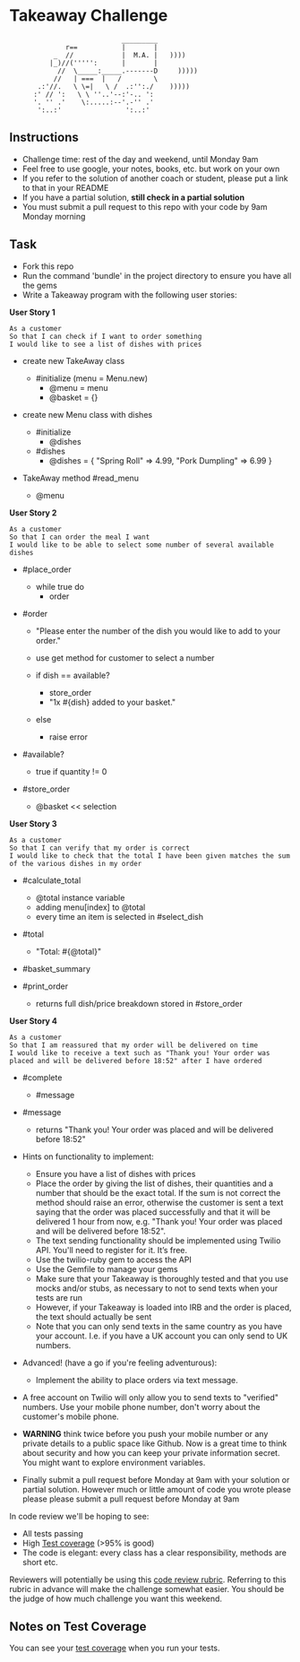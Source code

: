 Takeaway Challenge
==================
```
                            _________
              r==           |       |
           _  //            |  M.A. |   ))))
          |_)//(''''':      |       |
            //  \_____:_____.-------D     )))))
           //   | ===  |   /        \
       .:'//.   \ \=|   \ /  .:'':./    )))))
      :' // ':   \ \ ''..'--:'-.. ':
      '. '' .'    \:.....:--'.-'' .'
       ':..:'                ':..:'

 ```

Instructions
-------

* Challenge time: rest of the day and weekend, until Monday 9am
* Feel free to use google, your notes, books, etc. but work on your own
* If you refer to the solution of another coach or student, please put a link to that in your README
* If you have a partial solution, **still check in a partial solution**
* You must submit a pull request to this repo with your code by 9am Monday morning

Task
-----

* Fork this repo
* Run the command 'bundle' in the project directory to ensure you have all the gems
* Write a Takeaway program with the following user stories:

**User Story 1**
```
As a customer
So that I can check if I want to order something
I would like to see a list of dishes with prices
```
- create new TakeAway class
    - #initialize (menu = Menu.new)
        - @menu = menu
        - @basket = {}

- create new Menu class with dishes
    - #initialize
      - @dishes
    - #dishes
      - @dishes = { "Spring Roll" => 4.99, "Pork Dumpling" => 6.99 }

- TakeAway method #read_menu
  - @menu


**User Story 2**
```
As a customer
So that I can order the meal I want
I would like to be able to select some number of several available dishes
```
- #place_order
    - while true do
        - order

- #order
    - "Please enter the number of the dish you would like to add to your order."
    - use get method for customer to select a number

    - if dish == available?
        - store_order
        - "1x #{dish} added to your basket."
    - else 
        - raise error

- #available?
    - true if quantity != 0

- #store_order
    - @basket << selection


**User Story 3**
```
As a customer
So that I can verify that my order is correct
I would like to check that the total I have been given matches the sum of the various dishes in my order
```
- #calculate_total
    - @total instance variable
    - adding menu[index] to @total 
    - every time an item is selected in #select_dish

- #total
    - "Total: #{@total}"

- #basket_summary

- #print_order
  - returns full dish/price breakdown stored in #store_order

**User Story 4**
```
As a customer
So that I am reassured that my order will be delivered on time
I would like to receive a text such as "Thank you! Your order was placed and will be delivered before 18:52" after I have ordered
```
- #complete
    - #message
    
- #message
    - returns "Thank you! Your order was placed and will be delivered before 18:52"

* Hints on functionality to implement:
  * Ensure you have a list of dishes with prices
  * Place the order by giving the list of dishes, their quantities and a number that should be the exact total. If the sum is not correct the method should raise an error, otherwise the customer is sent a text saying that the order was placed successfully and that it will be delivered 1 hour from now, e.g. "Thank you! Your order was placed and will be delivered before 18:52".
  * The text sending functionality should be implemented using Twilio API. You'll need to register for it. It’s free.
  * Use the twilio-ruby gem to access the API
  * Use the Gemfile to manage your gems
  * Make sure that your Takeaway is thoroughly tested and that you use mocks and/or stubs, as necessary to not to send texts when your tests are run
  * However, if your Takeaway is loaded into IRB and the order is placed, the text should actually be sent
  * Note that you can only send texts in the same country as you have your account. I.e. if you have a UK account you can only send to UK numbers.

* Advanced! (have a go if you're feeling adventurous):
  * Implement the ability to place orders via text message.

* A free account on Twilio will only allow you to send texts to "verified" numbers. Use your mobile phone number, don't worry about the customer's mobile phone.

* **WARNING** think twice before you push your mobile number or any private details to a public space like Github. Now is a great time to think about security and how you can keep your private information secret. You might want to explore environment variables.

* Finally submit a pull request before Monday at 9am with your solution or partial solution.  However much or little amount of code you wrote please please please submit a pull request before Monday at 9am


In code review we'll be hoping to see:

* All tests passing
* High [Test coverage](https://github.com/makersacademy/course/blob/master/pills/test_coverage.md) (>95% is good)
* The code is elegant: every class has a clear responsibility, methods are short etc.

Reviewers will potentially be using this [code review rubric](docs/review.md).  Referring to this rubric in advance will make the challenge somewhat easier.  You should be the judge of how much challenge you want this weekend.

Notes on Test Coverage
------------------

You can see your [test coverage](https://github.com/makersacademy/course/blob/master/pills/test_coverage.md) when you run your tests.
